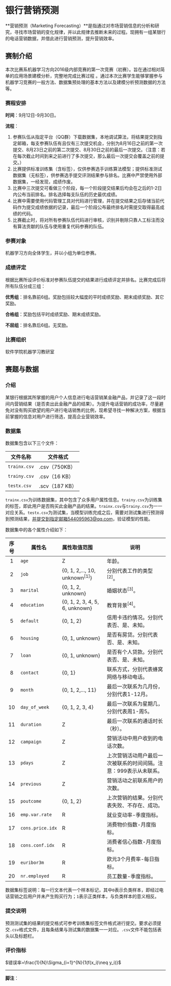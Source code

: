 # 银行营销预测

**营销预测（Marketing Forecasting）**是指通过对市场营销信息的分析和研究，寻找市场营销的变化规律，并以此规律去推断未来的过程。现拥有一组某银行的电话营销数据，并借此进行营销预测，提升营销效率。

## 赛制介绍

本次比赛系机器学习方向2016级内部竞赛的第一次竞赛（初赛）。旨在通过相对简单的应用场景建模分析，完整地完成比赛过程	。通过本次比赛学生能够掌握参与机器学习竞赛的一般方法、数据集预处理的基本方法以及建模分析预测数据的方法等。

### 赛程安排

**时间**：9月12日-9月30日。

**流程**：

1. 参赛队伍从指定平台（QQ群）下载数据集，本地调试算法，将结果提交到指定邮箱，每支参赛队伍有且仅有三次提交机会，分别为8月16日之前的第一次提交、8月23日之前的第二次提交、8月30日之前的最后一次提交。（注意：若在每次截止时间到来之前进行了多次提交，那么最后一次提交会覆盖之前的提交。）
2. 比赛提供标准训练集（含标签），仅供参赛选手训练算法模型；提供标准测试数据集（无标签），供参赛选手提交评测结果参与排名。比赛中严禁使用外部数据集，一经发现，成绩作废。
3. 比赛中三次提交可看做三个阶段，每一个阶段提交结果后均会在之后的1-2日内公布当前排名。排名选择每支队伍的历史最优成绩。
4. 比赛中需要使用代码管理工具对代码进行管理，并在提交结果之后存储当前代码作为提交成绩依据的记录，最后一个阶段公布最终排名时需提交取得最高成绩的代码。
5. 比赛截止时，将对所有参赛队伍代码进行审核，识别并剔除只靠人工标注而没有算法贡献的队伍与使用重复代码参赛的队伍。

### 参赛对象

机器学习方向全体学生，并以小组为单位参赛。

### 成绩评定

根据比赛所设评价标准对参赛队伍提交的结果进行成绩评定并排名。比赛完成后将所有队伍分成三组：

**优秀组**：排名靠前6组。奖励包括较大幅度的平时成绩奖励、期末成绩奖励、其它奖励。

**合格组**：奖励包括平时成绩奖励、期末成绩奖励。

**不屈组**：排名靠后6组。无奖励。

### 比赛组织

软件学院机器学习教研室

## 赛题与数据

### 介绍

某银行根据其所掌握的用户个人信息进行电话营销某金融产品，并记录了这一段时间内营销结果（是否卖出此金融产品的结果）。为提升电话营销的成功率，尽量避免对没有购买欲望的用户进行电话销售的比例，现希望寻找一种解决方案，根据当前掌握的信息对用户进行筛选，提高企业营销效率。

### 数据集

数据集包含以下三个文件：

| 文件名称     | 文件格式       |
| ------------ | -------------- |
| `trainx.csv` | .csv（750KB）  |
| `trainy.csv` | .csv（16 KB）  |
| `testx.csv`  | .scv（187 KB） |

`trainx.csv`为训练数据集，其中包含了众多用户属性信息。`trainy.csv`为训练集的标签，即此用户是否购买此金融产品的结果。`trainx.csv`与`trainy.csv`为一一对应关系。`testx.csv`为测试集，当模型训练完成之后，需要对测试集进行预测得到预测结果，并提交到指定邮箱544095963@qq.com，验证模型的性能。

数据集中的各个属性介绍如下：

| 序号 | 属性名           | 属性取值范围                             | 说明                                                         |
| :--: | ---------------- | :--------------------------------------- | ------------------------------------------------------------ |
|  1   | `age`            | $\mathrm{Z}$                             | 年龄。                                                       |
|  2   | `job`            | {0, 1, 2,..., 10, unknown<sup>[1]</sup>} | 分别代表工作的类型<sup>[2]</sup>。                           |
|  3   | `marital`        | {0, 1, 2, unknown}                       | 婚姻状态<sup>[3]</sup>。                                     |
|  4   | `education`      | {0, 1, 2, 3, 4, 5, 6, unknown}           | 教育背景<sup>[4]</sup>。                                     |
|  5   | `default`        | {0, 1, 2}                                | 信用卡违约情况。分别代表否、是、未知。                       |
|  6   | `housing`        | {0, 1, unknown}                          | 是否有房贷。分别代表否、是、未知。                           |
|  7   | `loan`           | {0, 1, unknown}                          | 是否有个人贷款。分别代表否、是、未知。                       |
|  8   | `contact`        | {0, 1}                                   | 联系方式，分别代表蜂窝网络与移动电话。                       |
|  9   | `month`          | {0, 1, 2,..., 11}                        | 最后一次联系为几月份，分别代表1-12月。                       |
|  10  | `day_of_week`    | {0, 1, 2, 3, 4}                          | 最后一次联系为星期几，分别代表周1-周5。                      |
|  11  | `duration`       | $\mathrm{Z}$                             | 最后一次联系的通话时长（秒）。                               |
|  12  | `campaign`       | $\mathrm{Z}$                             | 营销活动中用户收到的电话次数。                               |
|  13  | `pdays`          | $\mathrm{Z}$                             | 上次营销活动用户最后一次被联系的时间间隔。注意：999表示从未联系。 |
|  14  | `previous`       | $\mathrm{Z}$                             | 营销活动之前联系用户的次数。                                 |
|  15  | `poutcome`       | {0, 1, 2}                                | 上次营销的结果。分别代表失败、不存在、成功。                 |
|  16  | `emp.var.rate`   | $\mathrm{R}$                             | 就业变动率-季度指标。                                        |
|  17  | `cons.price.idx` | $\mathrm{R}$                             | 消费物价指数-月度指标。                                      |
|  18  | `cons.conf.idx`  | $\mathrm{R}$                             | 消费者信心指数-月度指标。                                    |
|  19  | `euribor3m`      | $\mathrm{R}$                             | 欧元3个月费率-每日指标。                                     |
|  20  | `nr.employed`    | $\mathrm{R}$                             | 员工数量-季度指标。                                          |

数据集标签说明：每一行文本代表一个样本标记，其中`0`表示负类样本，即经过电话营销之后用户并未产生购买行为；`1`表示正类样本，与负类样本的意义相反。

### 提交说明

预测测试集的结果的提交格式可参考训练集标签文件格式进行提交。要求必须提交`.csv`格式文件，且每条结果与测试集的数据集一一对应。`.csv`文件不能包括表头以及标题栏。

### 评价指标

$错误率=\frac{1}{N}\Sigma_{i=1}^{N}{1(f(x_i)\neq y_i)}$

------

**脚注**：

[^ 1 ]: unknown在数据集中为缺失值，需要自行处理。 
[^ 2]: 工作类型分别为：'admin.','blue-collar','entrepreneur','housemaid','management','retired','self-employed','services','student','technician','unemployed','unknown'。
[^3]: 婚姻状态包括四种，'divorced','married','single','unknown'，其中'divorced'表示离婚或丧偶。
[^4]: 教育背景包括：'basic.4y','basic.6y','basic.9y','high.school','illiterate','professional.course','university.degree','unknown'。

